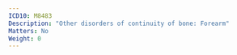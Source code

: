 ```yaml
---
ICD10: M8483
Description: "Other disorders of continuity of bone: Forearm"
Matters: No
Weight: 0
---
```

